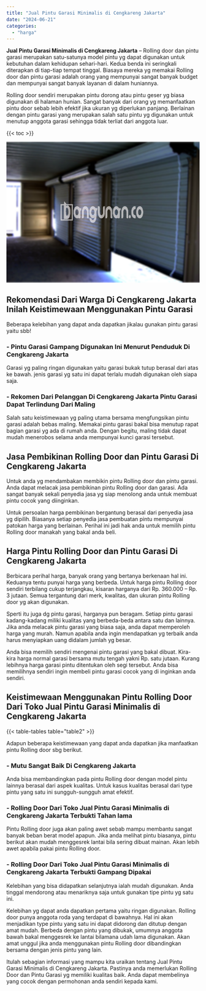 ```yaml
---
title: "Jual Pintu Garasi Minimalis di Cengkareng Jakarta"
date: "2024-06-21"
categories: 
  - "harga"
---
```


**Jual Pintu Garasi Minimalis di Cengkareng Jakarta** – Rolling door dan pintu garasi merupakan satu-satunya model pintu yg dapat digunakan untuk kebutuhan dalam kehidupan sehari-hari. Kedua benda ini seringkali diterapkan di tiap-tiap tempat tinggal. Biasaya mereka yg memakai Rolling door dan pintu garasi adalah orang yang mempunyai sangat banyak budget dan mempunyai sangat banyak layanan di dalam huniannya.

Rolling door sendiri merupakan pintu dorong atau pintu geser yg biasa digunakan di halaman hunian. Sangat banyak dari orang yg memanfaatkan pintu door sebab lebih efektif jika ukuran yg diperlukan panjang. Berlainan dengan pintu garasi yang merupakan salah satu pintu yg digunakan untuk menutup anggota garasi sehingga tidak terliat dari anggota luar.

{{< toc >}}

![Jual Pintu Garasi Minimalis di Cengkareng Jakarta](/images/pintu-garasi-52.png)

## Rekomendasi Dari Warga Di Cengkareng Jakarta Inilah Keistimewaan Menggunakan Pintu Garasi

Beberapa kelebihan yang dapat anda dapatkan jikalau gunakan pintu garasi yaitu sbb!

### \- Pintu Garasi Gampang Digunakan Ini Menurut Penduduk Di Cengkareng Jakarta

Garasi yg paling ringan digunakan yaitu garasi bukak tutup berasal dari atas ke bawah. jenis garasi yg satu ini dapat terlalu mudah digunakan oleh siapa saja.

### \- Rekomen Dari Pelanggan Di Cengkareng Jakarta Pintu Garasi Dapat Terlindung Dari Maling

Salah satu keistimewaan yg paling utama bersama mengfungsikan pintu garasi adalah bebas maling. Memakai pintu garasi bakal bisa menutup rapat bagian garasi yg ada di rumah anda. Dengan begitu, maling tidak dapat mudah menerobos selama anda mempunyai kunci garasi tersebut.

## Jasa Pembikinan Rolling Door dan Pintu Garasi Di Cengkareng Jakarta

Untuk anda yg mendambakan membikin pintu Rolling door dan pintu garasi. Anda dapat melacak jasa pembikinan pintu Rolling door dan garasi. Ada sangat banyak sekali penyedia jasa yg siap menolong anda untuk membuat pintu cocok yang diinginkan.

Untuk persoalan harga pembikinan bergantung berasal dari penyedia jasa yg dipilih. Biasanya setiap penyedia jasa pembuatan pintu mempunyai patokan harga yang berlainan. Perihal ini jadi hak anda untuk memilih pintu Rolling door manakah yang bakal anda beli.

## Harga Pintu Rolling Door dan Pintu Garasi Di Cengkareng Jakarta

Berbicara perihal harga, banyak orang yang bertanya berkenaan hal ini. Keduanya tentu punyai harga yang berbeda. Untuk harga pintu Rolling door sendiri terbilang cukup terjangkau, kisaran harganya dari Rp. 360.000 – Rp. 3 jutaan. Semua tergantung dari merk, kwalitas, dan ukuran pintu Rolling door yg akan digunakan.

Sperti itu juga dg pintu garasi, harganya pun beragam. Setiap pintu garasi kadang-kadang miliki kualitas yang berbeda-beda antara satu dan lainnya. Jika anda melacak pintu garasi yang biasa saja, anda dapat memperoleh harga yang murah. Namun apabila anda ingin mendapatkan yg terbaik anda harus menyiapkan uang didalam jumlah yg besar.

Anda bisa memilih sendiri mengenai pintu garasi yang bakal dibuat. Kira-kira harga normal garasi bersama mutu tengah yakni Rp. satu jutaan. Kurang lebihnya harga garasi pintu ditentukan oleh segi tersebut. Anda bisa memilihnya sendiri ingin membeli pintu garasi cocok yang di inginkan anda sendiri.

## Keistimewaan Menggunakan Pintu Rolling Door Dari Toko Jual Pintu Garasi Minimalis di Cengkareng Jakarta

{{< table-tables table="table2" >}}

Adapun beberapa keistimewaan yang dapat anda dapatkan jika manfaatkan pintu Rolling door sbg berikut.

### \- Mutu Sangat Baik Di Cengkareng Jakarta

Anda bisa membandingkan pada pintu Rolling door dengan model pintu lainnya berasal dari aspek kualitas. Untuk kasus kualitas berasal dari type pintu yang satu ini sungguh-sungguh amat efektif.

### \- Rolling Door Dari Toko Jual Pintu Garasi Minimalis di Cengkareng Jakarta Terbukti Tahan lama

Pintu Rolling door juga akan paling awet sebab mampu membantu sangat banyak beban berat model apapun. Jika anda melihat pintu biasanya, pintu berikut akan mudah menggesrek lantai bila sering dibuat mainan. Akan lebih awet apabila pakai pintu Rolling door.

### \- Rolling Door Dari Toko Jual Pintu Garasi Minimalis di Cengkareng Jakarta Terbukti Gampang Dipakai

Kelebihan yang bisa didapatkan selanjutnya ialah mudah digunakan. Anda tinggal mendorong atau menariknya saja untuk gunakan tipe pintu yg satu ini.

Kelebihan yg dapat anda dapatkan pertama yaitu ringan digunakan. Rolling door punya anggota roda yang terdapat di bawahnya. Hal ini akan menjadikan type pintu yang satu ini dapat didorong dan ditutup dengan amat mudah. Berbeda dengan pintu yang dibukak, umumnya anggota bawah bakal menggesrek ke lantai bilamana udah lama digunakan. Akan amat unggul jika anda menggunakan pintu Rolling door dibandingkan bersama dengan jenis pintu yang lain.

Itulah sebagian informasi yang mampu kita uraikan tentang Jual Pintu Garasi Minimalis di Cengkareng Jakarta. Pastinya anda memerlukan Rolling Door dan Pintu Garasi yg memiliki kualitas baik. Anda dapat membelinya yang cocok dengan permohonan anda sendiri kepada kami.
